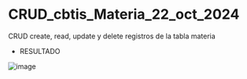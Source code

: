 # CRUD_cbtis_Materia_22_oct_2024
CRUD create, read, update y delete  registros de la tabla materia
- RESULTADO

![image](https://github.com/user-attachments/assets/f874211e-5a02-4bef-aa6d-7dea2a6484a3)
